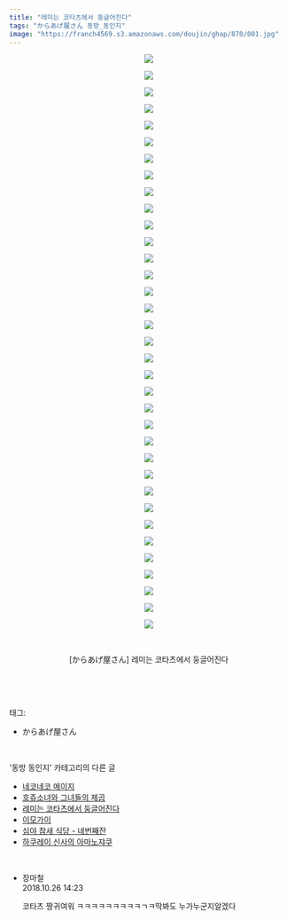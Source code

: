 ```yaml
---
title: "레미는 코타츠에서 둥글어진다"
tags: "からあげ屋さん 동방_동인지"
image: "https://franch4569.s3.amazonaws.com/doujin/ghap/870/001.jpg"
---
```

<div class="article">
<p style="text-align: center; clear: none; float: none;"><img src="{{ site.imgserver2 }}/ghap/870/001.jpg"/></p>
<p style="text-align: center; clear: none; float: none;"><img src="{{ site.imgserver2 }}/ghap/870/002.jpg"/></p>
<p style="text-align: center; clear: none; float: none;"><img src="{{ site.imgserver2 }}/ghap/870/003.jpg"/></p>
<p style="text-align: center; clear: none; float: none;"><img src="{{ site.imgserver2 }}/ghap/870/004.jpg"/></p>
<p style="text-align: center; clear: none; float: none;"><img src="{{ site.imgserver2 }}/ghap/870/005.jpg"/></p>
<p style="text-align: center; clear: none; float: none;"><img src="{{ site.imgserver2 }}/ghap/870/006.jpg"/></p>
<p style="text-align: center; clear: none; float: none;"><img src="{{ site.imgserver2 }}/ghap/870/007.jpg"/></p>
<p style="text-align: center; clear: none; float: none;"><img src="{{ site.imgserver2 }}/ghap/870/008.jpg"/></p>
<p style="text-align: center; clear: none; float: none;"><img src="{{ site.imgserver2 }}/ghap/870/009.jpg"/></p>
<p style="text-align: center; clear: none; float: none;"><img src="{{ site.imgserver2 }}/ghap/870/010.jpg"/></p>
<p style="text-align: center; clear: none; float: none;"><img src="{{ site.imgserver2 }}/ghap/870/011.jpg"/></p>
<p style="text-align: center; clear: none; float: none;"><img src="{{ site.imgserver2 }}/ghap/870/012.jpg"/></p>
<p style="text-align: center; clear: none; float: none;"><img src="{{ site.imgserver2 }}/ghap/870/013.jpg"/></p>
<p style="text-align: center; clear: none; float: none;"><img src="{{ site.imgserver2 }}/ghap/870/014.jpg"/></p>
<p style="text-align: center; clear: none; float: none;"><img src="{{ site.imgserver2 }}/ghap/870/015.jpg"/></p>
<p style="text-align: center; clear: none; float: none;"><img src="{{ site.imgserver2 }}/ghap/870/016.jpg"/></p>
<p style="text-align: center; clear: none; float: none;"><img src="{{ site.imgserver2 }}/ghap/870/017.jpg"/></p>
<p style="text-align: center; clear: none; float: none;"><img src="{{ site.imgserver2 }}/ghap/870/018.jpg"/></p>
<p style="text-align: center; clear: none; float: none;"><img src="{{ site.imgserver2 }}/ghap/870/019.jpg"/></p>
<p style="text-align: center; clear: none; float: none;"><img src="{{ site.imgserver2 }}/ghap/870/020.jpg"/></p>
<p style="text-align: center; clear: none; float: none;"><img src="{{ site.imgserver2 }}/ghap/870/021.jpg"/></p>
<p style="text-align: center; clear: none; float: none;"><img src="{{ site.imgserver2 }}/ghap/870/022.jpg"/></p>
<p style="text-align: center; clear: none; float: none;"><img src="{{ site.imgserver2 }}/ghap/870/023.jpg"/></p>
<p style="text-align: center; clear: none; float: none;"><img src="{{ site.imgserver2 }}/ghap/870/024.jpg"/></p>
<p style="text-align: center; clear: none; float: none;"><img src="{{ site.imgserver2 }}/ghap/870/025.jpg"/></p>
<p style="text-align: center; clear: none; float: none;"><img src="{{ site.imgserver2 }}/ghap/870/026.jpg"/></p>
<p style="text-align: center; clear: none; float: none;"><img src="{{ site.imgserver2 }}/ghap/870/027.jpg"/></p>
<p style="text-align: center; clear: none; float: none;"><img src="{{ site.imgserver2 }}/ghap/870/028.jpg"/></p>
<p style="text-align: center; clear: none; float: none;"><img src="{{ site.imgserver2 }}/ghap/870/029.jpg"/></p>
<p style="text-align: center; clear: none; float: none;"><img src="{{ site.imgserver2 }}/ghap/870/030.jpg"/></p>
<p style="text-align: center; clear: none; float: none;"><img src="{{ site.imgserver2 }}/ghap/870/031.jpg"/></p>
<p style="text-align: center; clear: none; float: none;"><img src="{{ site.imgserver2 }}/ghap/870/032.jpg"/></p>
<p style="text-align: center; clear: none; float: none;"><img src="{{ site.imgserver2 }}/ghap/870/033.jpg"/></p>
<p style="text-align: center; clear: none; float: none;"><img src="{{ site.imgserver2 }}/ghap/870/034.jpg"/></p>
<p style="text-align: center; clear: none; float: none;"><img src="{{ site.imgserver2 }}/ghap/870/035.jpg"/></p>
<p style="text-align: center; clear: none; float: none;"><br/></p>
<p style="text-align: center; clear: none; float: none;">[からあげ屋さん] 레미는 코타츠에서 둥글어진다</p>
<p><br/></p>
</div><br/>
<div class="tagTrail">
<p>태그: </p>
<ul>
<li>からあげ屋さん</li>
</ul>
</div><br/>
<div class="another">
<p>'동방 동인지' 카테고리의 다른 글</p>
<ul>
<li><a href="/ghap_873">네코네코 메이지</a></li>
<li><a href="/ghap_872">호쥬소녀와 그녀들의 제곱</a></li>
<li><a href="/ghap_870">레미는 코타츠에서 둥글어진다</a></li>
<li><a href="/ghap_869">이모가이</a></li>
<li><a href="/ghap_868">심야 참새 식당 - 네번째잔</a></li>
<li><a href="/ghap_867">하쿠레이 신사의 아마노쟈쿠</a></li>
</ul>
</div><br/>
<div class="cb_module cb_fluid">
<div class="cb_wrt cb_profile">
<div class="comment">
<ul>
<li class="cb_thumb_off" id="comment15363012">
<div class="cb_comment_area">
<div class="cb_info_area">
<div class="cb_section">
<span class="cb_nick_name">장마철</span>
</div>
<div class="cb_section">
<span class="cb_date">2018.10.26 14:23 </span>
</div>
</div>
<div class="cb_dsc_comment">
<p class="cb_dsc">
											코타츠 짱귀여워 ㅋㅋㅋㅋㅋㅋㅋㅋㅋㄱㅋ딱봐도 누가누군지알겠다
										</p>
</div>
</div></li>
</ul>
</div>
</div><!-- commentList close -->
</div><br/>
